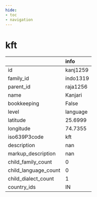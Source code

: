 ```yaml
---
hide:
- toc
- navigation
---
```

# kft
|                      | info     |
|:---------------------|:---------|
| id                   | kanj1259 |
| family_id            | indo1319 |
| parent_id            | raja1256 |
| name                 | Kanjari  |
| bookkeeping          | False    |
| level                | language |
| latitude             | 25.6999  |
| longitude            | 74.7355  |
| iso639P3code         | kft      |
| description          | nan      |
| markup_description   | nan      |
| child_family_count   | 0        |
| child_language_count | 0        |
| child_dialect_count  | 1        |
| country_ids          | IN       |